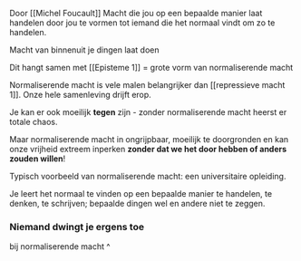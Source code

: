 Door [[Michel Foucault]]
Macht die jou op een bepaalde manier laat handelen door jou te vormen tot iemand die het normaal vindt om zo te handelen.

Macht van binnenuit je dingen laat doen

Dit hangt samen met [[Episteme 1]] = grote vorm van normaliserende macht

Normaliserende macht is vele malen belangrijker dan [[repressieve macht 1]]. Onze hele samenleving drijft erop.

Je kan er ook moeilijk **tegen** zijn - zonder normaliserende macht heerst er totale chaos.

Maar normaliserende macht in ongrijpbaar, moeilijk te doorgronden en kan onze vrijheid extreem inperken **zonder dat we het door hebben of anders zouden willen**!

Typisch voorbeeld van normaliserende macht: een universitaire opleiding.

Je leert het normaal te vinden op een bepaalde manier te handelen, te denken, te schrijven; bepaalde dingen wel en andere niet te zeggen.

### Niemand dwingt je ergens toe
bij normaliserende macht ^




